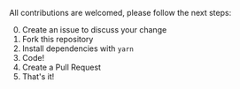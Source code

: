 All contributions are welcomed, please follow the next steps:

0. Create an issue to discuss your change
1. Fork this repository
2. Install dependencies with `yarn`
3. Code!
4. Create a Pull Request
5. That's it!
